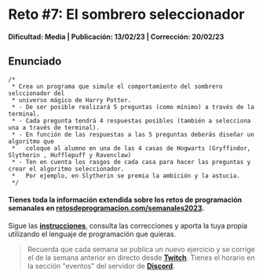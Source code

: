 # Reto #7: El sombrero seleccionador
#### Dificultad: Media | Publicación: 13/02/23 | Corrección: 20/02/23

## Enunciado

```
/*
 * Crea un programa que simule el comportamiento del sombrero selccionador del
 * universo mágico de Harry Potter.
 * - De ser posible realizará 5 preguntas (como mínimo) a través de la terminal.
 * - Cada pregunta tendrá 4 respuestas posibles (también a selecciona una a través de terminal).
 * - En función de las respuestas a las 5 preguntas deberás diseñar un algoritmo que
 *   coloque al alumno en una de las 4 casas de Hogwarts (Gryffindor, Slytherin , Hufflepuff y Ravenclaw)
 * - Ten en cuenta los rasgos de cada casa para hacer las preguntas y crear el algoritmo seleccionador.
 *   Por ejemplo, en Slytherin se premia la ambición y la astucia.
 */
```
#### Tienes toda la información extendida sobre los retos de programación semanales en **[retosdeprogramacion.com/semanales2023](https://retosdeprogramacion.com/semanales2023)**.

Sigue las **[instrucciones](../../README.md)**, consulta las correcciones y aporta la tuya propia utilizando el lenguaje de programación que quieras.

> Recuerda que cada semana se publica un nuevo ejercicio y se corrige el de la semana anterior en directo desde **[Twitch](https://twitch.tv/mouredev)**. Tienes el horario en la sección "eventos" del servidor de **[Discord](https://discord.gg/mouredev)**.